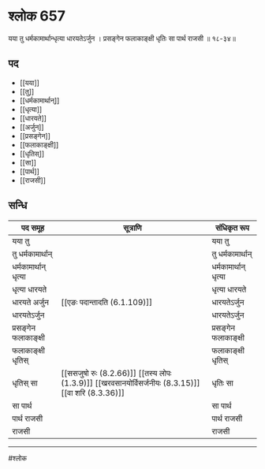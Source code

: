 # श्लोक 657

यया तु धर्मकामार्थान्धृत्या धारयतेऽर्जुन ।
प्रसङ्गेन फलाकाङ्क्षी धृतिः सा पार्थ राजसी ॥ १८-३४॥


## पद 

- [[यया]]
- [[तु]]
- [[धर्मकामार्थान्]]
- [[धृत्या]]
- [[धारयते]]
- [[अर्जुन]]
- [[प्रसङ्गेन]]
- [[फलाकाङ्क्षी]]
- [[धृतिस्]]
- [[सा]]
- [[पार्थ]]
- [[राजसी]]

## सन्धि

| पद समूह | सूत्राणि | संधिकृत रूप |
| ----- | ----- | ----- |
| यया तु |  | यया तु |
| तु धर्मकामार्थान् |  | तु धर्मकामार्थान् |
| धर्मकामार्थान् धृत्या |  | धर्मकामार्थान् धृत्या |
| धृत्या धारयते |  | धृत्या धारयते |
| धारयते अर्जुन |  [[एङः पदान्तादति (6.1.109)]] | धारयतेऽर्जुन |
| धारयतेऽर्जुन |  | धारयतेऽर्जुन |
| प्रसङ्गेन फलाकाङ्क्षी |  | प्रसङ्गेन फलाकाङ्क्षी |
| फलाकाङ्क्षी धृतिस् |  | फलाकाङ्क्षी धृतिस् |
| धृतिस् सा |  [[ससजुषो रुः (8.2.66)]] [[तस्य लोपः (1.3.9)]] [[खरवसानयोर्विसर्जनीयः (8.3.15)]] [[वा शरि (8.3.36)]] | धृतिः सा |
| सा पार्थ |  | सा पार्थ |
| पार्थ राजसी |  | पार्थ राजसी |
| राजसी |  | राजसी |


---

#श्लोक